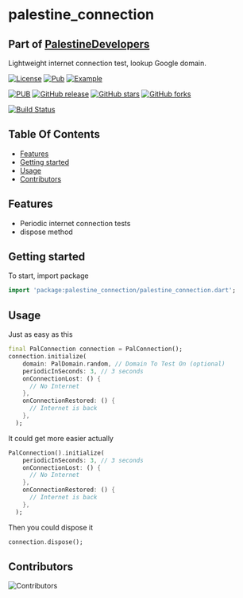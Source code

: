 # palestine_connection

## Part of [PalestineDevelopers](https://github.com/PalestineDevelopers)

Lightweight internet connection test, lookup Google domain.

[![License](https://img.shields.io/github/license/PalestineDevelopers/connection?style=for-the-badge)](https://github.com/PalestineDevelopers)
[![Pub](https://img.shields.io/badge/Palestine%20Connection-pub-blue?style=for-the-badge)](https://pub.dev/packages/palestine_connection)
[![Example](https://img.shields.io/badge/Example-Ex-success?style=for-the-badge)](https://pub.dev/packages/palestine_connection/example)

[![PUB](https://img.shields.io/pub/v/palestine_connection.svg?style=for-the-badge)](https://pub.dev/packages/palestine_connection)
[![GitHub release](https://img.shields.io/github/v/release/PalestineDevelopers/connection?style=for-the-badge)](https://github.com/PalestineDevelopers/connection/releases)
[![GitHub stars](https://img.shields.io/github/stars/PalestineDevelopers/connection?style=for-the-badge)](https://github.com/PalestineDevelopers/connection)
[![GitHub forks](https://img.shields.io/github/forks/PalestineDevelopers/connection?style=for-the-badge)](https://github.com/PalestineDevelopers/connection)

[![Build Status](https://img.shields.io/endpoint.svg?url=https%3A%2F%2Factions-badge.atrox.dev%2FPalestineDevelopers%2Fconnection%2Fbadge%3Fref%3Dmain&style=for-the-badge)](https://actions-badge.atrox.dev/PalestineDevelopers/connection/goto?ref=main)

## Table Of Contents

* [Features](#features)
* [Getting started](#getting-started)
* [Usage](#usage)
* [Contributors](#contributors)

## Features

* Periodic internet connection tests
* dispose method

## Getting started

To start, import package

```dart
import 'package:palestine_connection/palestine_connection.dart';
```

## Usage

Just as easy as this

```dart
final PalConnection connection = PalConnection();
connection.initialize(
    domain: PalDomain.random, // Domain To Test On (optional)
    periodicInSeconds: 3, // 3 seconds
    onConnectionLost: () {
      // No Internet
    },
    onConnectionRestored: () {
      // Internet is back
    },
  );
```

It could get more easier actually

```dart
PalConnection().initialize(
    periodicInSeconds: 3, // 3 seconds
    onConnectionLost: () {
      // No Internet
    },
    onConnectionRestored: () {
      // Internet is back
    },
  );
```

Then you could dispose it

```dart
connection.dispose();
```

## Contributors

![Contributors](https://contrib.rocks/image?repo=palestinedevelopers/connection)
